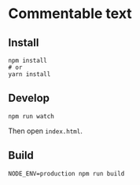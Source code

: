 # Commentable text

## Install

    npm install
    # or
    yarn install

## Develop

    npm run watch

Then open `index.html`.

## Build

    NODE_ENV=production npm run build
